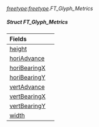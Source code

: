 _[freetype](../../modules/freetype/freetype-module.md):[freetype](../../modules/freetype/freetype-module.md).FT\_Glyph\_Metrics_
##### Struct FT\_Glyph\_Metrics

| Fields | |
|:---|:---|
| [height](freetype-ft_glyph_metrics-height.md) |  |
| [horiAdvance](freetype-ft_glyph_metrics-horiadvance.md) |  |
| [horiBearingX](freetype-ft_glyph_metrics-horibearingx.md) |  |
| [horiBearingY](freetype-ft_glyph_metrics-horibearingy.md) |  |
| [vertAdvance](freetype-ft_glyph_metrics-vertadvance.md) |  |
| [vertBearingX](freetype-ft_glyph_metrics-vertbearingx.md) |  |
| [vertBearingY](freetype-ft_glyph_metrics-vertbearingy.md) |  |
| [width](freetype-ft_glyph_metrics-width.md) |  |
